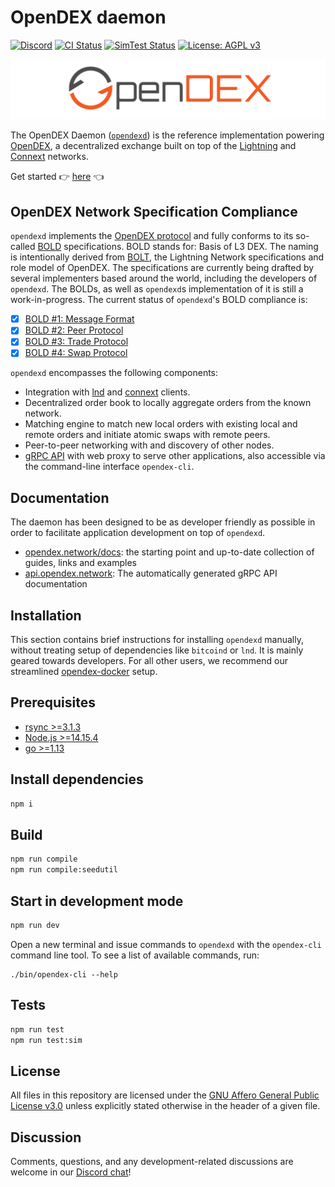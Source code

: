 # OpenDEX daemon

[![Discord](https://img.shields.io/discord/628640072748761118.svg)](https://discord.gg/RnXFHpn)
[![CI Status](https://github.com/opendexnetwork/opendexd/workflows/CI/badge.svg)](https://github.com/opendexnetwork/opendexd/actions?query=workflow%3ACI)
[![SimTest Status](https://github.com/opendexnetwork/opendexd/workflows/Simulation%20tests/badge.svg)](https://github.com/opendexnetwork/opendexd/actions?query=workflow%3A%22Simulation+tests%22)
[![License: AGPL v3](https://img.shields.io/badge/License-AGPL%20v3-blue.svg)](https://www.gnu.org/licenses/agpl-3.0)


![OpenDEX logo](logo.png)

The OpenDEX Daemon ([`opendexd`](https://github.com/opendexnetwork/opendexd)) is the reference implementation powering [OpenDEX](https://opendex.network), a decentralized exchange built on top of the [Lightning](https://lightning.network/) and [Connext](https://connext.network/) networks.

Get started 👉 [here](https://opendex.network/docs) 👈

## OpenDEX Network Specification Compliance
`opendexd` implements the [OpenDEX protocol](https://opendex.network/bold) and fully conforms to its so-called [BOLD](https://opendex.network/read/00-introduction) specifications. BOLD stands for:
Basis of L3 DEX. The naming is intentionally derived from [BOLT](https://github.com/lightningnetwork/lightning-rfc), the Lightning Network specifications and role model of OpenDEX. The specifications are currently being drafted by several implementers based around the world, including the developers of `opendexd`. The BOLDs, as well as `opendexd`s implementation of it is still a work-in-progress. The current status of `opendexd`'s BOLD compliance is:
  - [X] [BOLD #1: Message Format](https://opendex.network/bold/01-message-format)
  - [X] [BOLD #2: Peer Protocol](https://opendex.network/bold/02-peer-protocol)
  - [X] [BOLD #3: Trade Protocol](https://opendex.network/bold/03-trade-protocol)
  - [X] [BOLD #4: Swap Protocol](https://opendex.network/bold/04-swap-protocol)

`opendexd` encompasses the following components:

* Integration with [lnd](https://github.com/lightningnetwork/lnd) and [connext](https://github.com/connext) clients.
* Decentralized order book to locally aggregate orders from the known network.
* Matching engine to match new local orders with existing local and remote orders and initiate atomic swaps with remote peers.
* Peer-to-peer networking with and discovery of other nodes.
* [gRPC API](https://grpc.io/) with web proxy to serve other applications, also accessible via the command-line interface `opendex-cli`.

## Documentation

The daemon has been designed to be as developer friendly as possible in order to facilitate application development on top of `opendexd`.
* [opendex.network/docs](https://opendex.network/docs): the starting point and up-to-date collection of guides, links and examples
* [api.opendex.network](https://api.opendex.network): The automatically generated gRPC API documentation

## Installation

This section contains brief instructions for installing `opendexd` manually, without treating setup of dependencies like `bitcoind` or `lnd`. It is mainly geared towards developers. For all other users, we recommend our streamlined [opendex-docker](https://opendex.network/docs) setup.

## Prerequisites
- [rsync >=3.1.3](https://rsync.samba.org/)
- [Node.js >=14.15.4](https://nodejs.org/en/download/)
- [go >=1.13](https://golang.org/)

## Install dependencies
```bash
npm i
```

## Build
```bash
npm run compile
npm run compile:seedutil
```

## Start in development mode
```bash
npm run dev
```

Open a new terminal and issue commands to `opendexd` with the `opendex-cli` command line tool. To see a list of available commands, run:

```
./bin/opendex-cli --help
```

## Tests
```bash
npm run test
npm run test:sim
```

## License

All files in this repository are licensed under the [GNU Affero General Public License v3.0](LICENSE) unless explicitly stated otherwise in the header of a given file.

## Discussion

Comments, questions, and any development-related discussions are welcome in our [Discord chat](https://discord.gg/RnXFHpn)!
